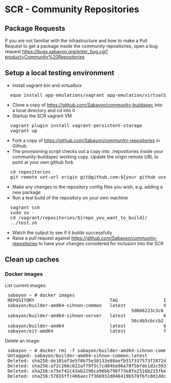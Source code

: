 # SCR - Community Repositories 

## Package Requests

If you are not familiar with the infrastructure and how to make a Pull Request to get a package inside the community repositories, open a bug request https://bugs.sabayon.org/enter_bug.cgi?product=Community%20Repositories

## Setup a local testing environment

* Install vagrant-bin and virtualbox
<pre class="clear">
  equo install app-emulations/vagrant app-emulation/virtualbox-bin app-emulation/virtualbox-modules
</pre>

* Clone a copy of https://github.com/Sabayon/community-buildspec into a local directory and cd into it
* Startup the SCR vagrant VM

<pre class="clear">
  vagrant plugin install vagrant-persistent-storage
  vagrant up
</pre>

* Fork a copy of https://github.com/Sabayon/community-repositories in Github.
* The provisioning script checks out a copy into ./repositories inside your community-buildspec working copy. Update the origin remote URL to point at your own github fork 

<pre class="clear">
  cd repositories
  git remote set-url origin git@github.com:${your_github_username}/community-repositories.git
</pre>

* Make any changes to the repository config files you wish, e.g. adding a new package
* Run a test build of the repository on your own machine

<pre class="clear">
  vagrant ssh
  sudo su -
  cd /vagrant/repositories/${repo_you_want_to_build}/
  ../test.sh
</pre>

* Watch the output to see if it builds successfully
* Raise a pull request against https://github.com/Sabayon/community-repositories to have your changes considered for inclusion into the SCR

## Clean up caches

### Docker images

List current images:
<pre class="clear">
 sabayon ~ # docker images
 REPOSITORY                            TAG                 IMAGE ID            CREATED             SIZE
 sabayon/builder-amd64-sihnon-common   latest              de101af3e5f0        4 minutes ago       7.919 GB
 <none>                                <none>              5d6b6223c3c6        47 minutes ago      6.747 GB
 sabayon/builder-amd64-sihnon-server   latest              6950337b5b61        2 days ago          8.17 GB
 <none>                                <none>              56c4b5cbccb2        2 days ago          6.486 GB
 sabayon/builder-amd64                 latest              023fbad8416f        2 days ago          3.535 GB
 sabayon/eit-amd64                     latest              fa07f471556f        2 days ago          1.701 GB
</pre>
Delete an image:
<pre class="clear">
 sabayon ~ # docker rmi -f sabayon/builder-amd64-sihnon-common
 Untagged: sabayon/builder-amd64-sihnon-common:latest
 Deleted: sha256:de101af3e5f0b75e38133e88aefb51f337573f2872d8c5fd334cc7333109a543
 Deleted: sha256:af2c266c622af79f5c7cd84ba96a78f5bfde1d2c593d5ba43f70c576ab0b1680
 Deleted: sha256:e75ef42c43ab2296ca96bb798f73e8fe2516b215fbe747a5c3b67148c4445c97
 Deleted: sha256:57835ffc466aec7f36b932d848419b570f6fc0d1ddc392570e63ed2b3a2c9478
</pre>
